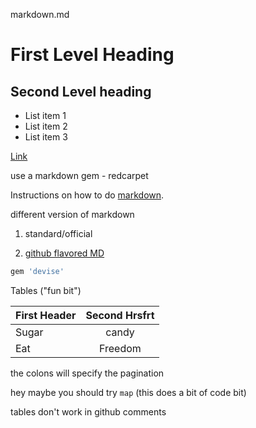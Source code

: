 markdown.md

# First Level Heading

## Second Level heading

* List item 1 
* List item 2
* List item 3

[Link](https://young-castle-2598.herokuapp.com/)

use a markdown gem - redcarpet

Instructions on how to do [markdown](http://daringfireball.net/projects/markdown/basics "markdown").

different version of markdown
1. standard/official

2. [github flavored MD](https://help.github.com/articles/github-flavored-markdown/)

```ruby
gem 'devise'
```

Tables ("fun bit")

| First Header | Second Hrsfrt |
| :------------| :-----------: | 
| Sugar | candy |
| Eat | Freedom |

the colons will specify the pagination


hey maybe you should try `map` (this does a bit of code bit)

tables don't work in github comments
